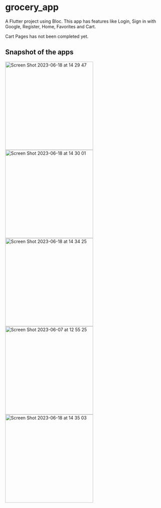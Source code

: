 # grocery_app

A Flutter project using Bloc. This app has features like Login, Sign in with Google, Register, Home, Favorites and Cart.

Cart Pages has not been completed yet.

## Snapshot of the apps

<img width="280" alt="Screen Shot 2023-06-18 at 14 29 47" src="https://github.com/LilyanaShu/grocery_app/assets/132737700/b7e6fa96-ea61-4290-ba18-962e789c762b">

<img width="280" alt="Screen Shot 2023-06-18 at 14 30 01" src="https://github.com/LilyanaShu/grocery_app/assets/132737700/27121911-4354-4736-928e-82f5e85366fe">

<img width="280" alt="Screen Shot 2023-06-18 at 14 34 25" src="https://github.com/LilyanaShu/grocery_app/assets/132737700/50ce84d3-778f-4c37-b3c1-46225c439cd4">

<img width="280" alt="Screen Shot 2023-06-07 at 12 55 25" src="https://github.com/LilyanaShu/grocery_app/assets/132737700/c69565f6-1eae-4bb2-a657-573e899ed95e">

<img width="280" alt="Screen Shot 2023-06-18 at 14 35 03" src="https://github.com/LilyanaShu/grocery_app/assets/132737700/bb896475-1740-4546-99c3-f2021db87aaf">
